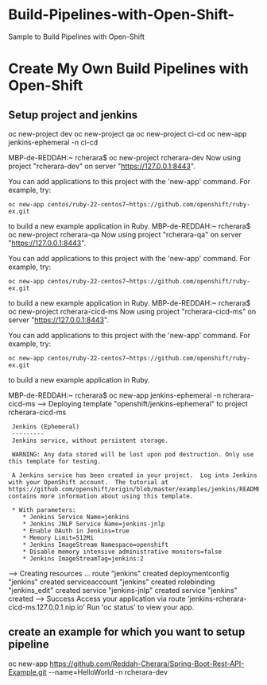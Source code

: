 # Build-Pipelines-with-Open-Shift-
Sample to Build Pipelines with Open-Shift 

# Create My Own Build Pipelines with Open-Shift 


## Setup project and jenkins


oc new-project dev
oc new-project qa
oc new-project ci-cd
oc new-app jenkins-ephemeral -n ci-cd


MBP-de-REDDAH:~ rcherara$ oc new-project rcherara-dev
Now using project "rcherara-dev" on server "https://127.0.0.1:8443".

You can add applications to this project with the 'new-app' command. For example, try:

    oc new-app centos/ruby-22-centos7~https://github.com/openshift/ruby-ex.git

to build a new example application in Ruby.
MBP-de-REDDAH:~ rcherara$ oc new-project rcherara-qa
Now using project "rcherara-qa" on server "https://127.0.0.1:8443".

You can add applications to this project with the 'new-app' command. For example, try:

    oc new-app centos/ruby-22-centos7~https://github.com/openshift/ruby-ex.git

to build a new example application in Ruby.
MBP-de-REDDAH:~ rcherara$ oc new-project rcherara-cicd-ms
Now using project "rcherara-cicd-ms" on server "https://127.0.0.1:8443".

You can add applications to this project with the 'new-app' command. For example, try:

    oc new-app centos/ruby-22-centos7~https://github.com/openshift/ruby-ex.git

to build a new example application in Ruby.

MBP-de-REDDAH:~ rcherara$ oc new-app jenkins-ephemeral -n rcherara-cicd-ms
--> Deploying template "openshift/jenkins-ephemeral" to project rcherara-cicd-ms

     Jenkins (Ephemeral)
     ---------
     Jenkins service, without persistent storage.
     
     WARNING: Any data stored will be lost upon pod destruction. Only use this template for testing.

     A Jenkins service has been created in your project.  Log into Jenkins with your OpenShift account.  The tutorial at https://github.com/openshift/origin/blob/master/examples/jenkins/README.md contains more information about using this template.

     * With parameters:
        * Jenkins Service Name=jenkins
        * Jenkins JNLP Service Name=jenkins-jnlp
        * Enable OAuth in Jenkins=true
        * Memory Limit=512Mi
        * Jenkins ImageStream Namespace=openshift
        * Disable memory intensive administrative monitors=false
        * Jenkins ImageStreamTag=jenkins:2

--> Creating resources ...
    route "jenkins" created
    deploymentconfig "jenkins" created
    serviceaccount "jenkins" created
    rolebinding "jenkins_edit" created
    service "jenkins-jnlp" created
    service "jenkins" created
--> Success
    Access your application via route 'jenkins-rcherara-cicd-ms.127.0.0.1.nip.io' 
    Run 'oc status' to view your app.

    
    
## create an example for which you want to setup pipeline   


oc new-app https://github.com/Reddah-Cherara/Spring-Boot-Rest-API-Example.git --name=HelloWorld -n rcherara-dev

